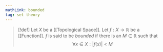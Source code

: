 ```yaml
---
mathLink: bounded
tag: set theory
---
```

>[!def]
>Let $X$ be a [[Topological Space]]. Let $f:X \rightarrow \mathbb{R}$ be a [[Function]]. $f$ is said to be *bounded* if there is an $M\in \mathbb{R}$ such that $$\forall x\in X:|f(x)|<M$$

